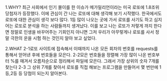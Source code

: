 1.WHY? 최근 사회에서 인기 몰이를 한 이슈가 메가밀리언이라는 미국 로또에 1.8조위 당첨자가 등장했다. 
이에 관심이 간 나는 로또에 대해 생각해 보기 시작했다. 한국에서도 로또에 대한 관심이 생각 보다 많다. 
1등 많이 나오는 곳에 가서 로또를 사기도 하고 심지어는 로또로 분석을 하는 사람들까지 생겨났다. 
이를 보고 나는 로또가 저렇게 까지 한다면 정말로 인생을 바꾸어주는 기회인지 아니면 
그저 우리가 아무렇게나 로또를 사서  정말 극한의 운을 시험 하는 것인지 알아 보고 싶었다.

2.WHAT 
2-1로또 사이트에 접속해서 이때까지 나온 모든 회차의 번호를 requests를 통해서 얻어낸 후에 번호들을 모은다.
2-2모은 번호들을 정렬해 가장 많이 나온 번호부터 %를 매겨서 오름차순으로 정리해서 파일에 모은다. 그래서 가장 상위의 숫자 7개를 찾는다
2-3
그 상위 7개를 찾아서 로또를 직접 해보는 프로그램을 만들어서 몇 번만에 1등,2등 등 당첨이 되는지 알아본다. 
  
